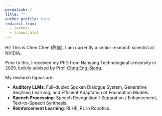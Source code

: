 ```yaml
---
permalink: /
title: ""
author_profile: true
redirect_from: 
  - /about/
  - /about.html
---
```



Hi! This is Chen Chen (陈晨). I am currently a senior research scientist at NVIDIA. 

Prior to this, I received my PhD from Nanyang Technological University in 2025, luckily advised by Prof. [Chng Eng-Siong](https://scholar.google.com/citations?user=FJodrCcAAAAJ&hl=en).

My research topics are: 
- **Auditory LLMs**: Full-duplex Spoken Dialogue System, Generative Seq2seq Learning, and Efficient Adaptation of Foundation Models.
- **Speech Processing**: Speech Recognition / Separation / Enhancement, Text-to-Speech Synthesis.
- **Reinforcement Learning**: RLHF, RL in Robotics.



